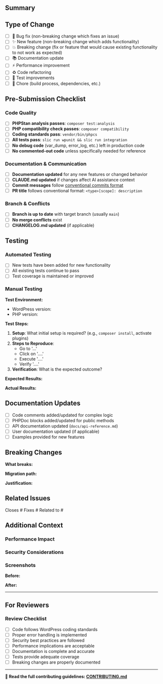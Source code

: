 ## Summary

<!-- Provide a brief description of what this PR does and why it's needed -->

## Type of Change

- [ ] 🐛 Bug fix (non-breaking change which fixes an issue)
- [ ] ✨ New feature (non-breaking change which adds functionality)
- [ ] 💥 Breaking change (fix or feature that would cause existing functionality to not work as expected)
- [ ] 📚 Documentation update
- [ ] ⚡ Performance improvement
- [ ] ♻️ Code refactoring
- [ ] 🧪 Test improvements
- [ ] 🔧 Chore (build process, dependencies, etc.)

## Pre-Submission Checklist

<!-- Verify all items before submitting this PR -->

### Code Quality

- [ ] **PHPStan analysis passes**: `composer test:analysis`
- [ ] **PHP compatibility check passes**: `composer compatibility`
- [ ] **Coding standards pass**: `vendor/bin/phpcs`
- [ ] **All tests pass**: `slic run wpunit && slic run integration`
- [ ] **No debug code** (var_dump, error_log, etc.) left in production code
- [ ] **No commented-out code** unless specifically needed for reference

### Documentation & Communication

- [ ] **Documentation updated** for any new features or changed behavior
- [ ] **CLAUDE.md updated** if changes affect AI assistance context
- [ ] **Commit messages** follow [conventional commits format](/.github/CONTRIBUTING.md#commit-message-format)
- [ ] **PR title** follows conventional format: `<type>[scope]: description`

### Branch & Conflicts

- [ ] **Branch is up to date** with target branch (usually `main`)
- [ ] **No merge conflicts** exist
- [ ] **CHANGELOG.md updated** (if applicable)

## Testing

### Automated Testing

- [ ] New tests have been added for new functionality
- [ ] All existing tests continue to pass
- [ ] Test coverage is maintained or improved

### Manual Testing

<!-- Describe how you tested this change manually -->

**Test Environment:**

- WordPress version:
- PHP version:

**Test Steps:**

1. **Setup**: What initial setup is required? (e.g., `composer install`, activate plugins)
2. **Steps to Reproduce**:
   - Go to '...'
   - Click on '....'
   - Execute '....'
   - Verify '....'
3. **Verification**: What is the expected outcome?

**Expected Results:**
<!-- What should happen -->

**Actual Results:**
<!-- What actually happened -->

## Documentation Updates

- [ ] Code comments added/updated for complex logic
- [ ] PHPDoc blocks added/updated for public methods
- [ ] API documentation updated (`docs/api-reference.md`)
- [ ] User documentation updated (if applicable)
- [ ] Examples provided for new features

## Breaking Changes

<!-- If this is a breaking change, describe the impact -->

**What breaks:**
<!-- Describe what existing functionality will no longer work -->

**Migration path:**
<!-- Provide clear instructions for updating existing code -->

**Justification:**
<!-- Explain why this breaking change is necessary -->

## Related Issues

<!-- Link to related issues using GitHub keywords -->

Closes #<!-- issue number -->
Fixes #<!-- issue number -->
Related to #<!-- issue number -->

## Additional Context

<!-- Add any other context, screenshots, or information about the PR here -->

### Performance Impact
<!-- If applicable, describe any performance implications -->

### Security Considerations
<!-- If applicable, describe any security implications -->

### Screenshots

<!-- If your changes include UI components, provide before/after screenshots -->

**Before:**
<!-- Add screenshot here -->

**After:**
<!-- Add screenshot here -->

---

## For Reviewers

### Review Checklist

- [ ] Code follows WordPress coding standards
- [ ] Proper error handling is implemented
- [ ] Security best practices are followed
- [ ] Performance implications are acceptable
- [ ] Documentation is complete and accurate
- [ ] Tests provide adequate coverage
- [ ] Breaking changes are properly documented

---

<!--
By submitting this PR, I confirm that:
- I have read and followed the contributing guidelines
- My code follows the project's coding standards
- I have performed a self-review of my own code
- I have made corresponding changes to the documentation
- My changes generate no new warnings or errors
- I have added tests that prove my fix is effective or that my feature works
- New and existing unit tests pass locally with my changes
-->

**📖 Read the full contributing guidelines: [CONTRIBUTING.md](/.github/CONTRIBUTING.md)**
